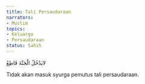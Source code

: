 ```yaml
---
title: Tali Persaudaraan
narrators:
- Muslim
topics:
- Keluarga
- Persaudaraan
status: Sahih
---
```


<p lang="ar">
لايَدْخُلُ الْجَنَّةَ قَاطِعٌ
</p>

Tidak akan masuk syurga pemutus tali persaudaraan.
